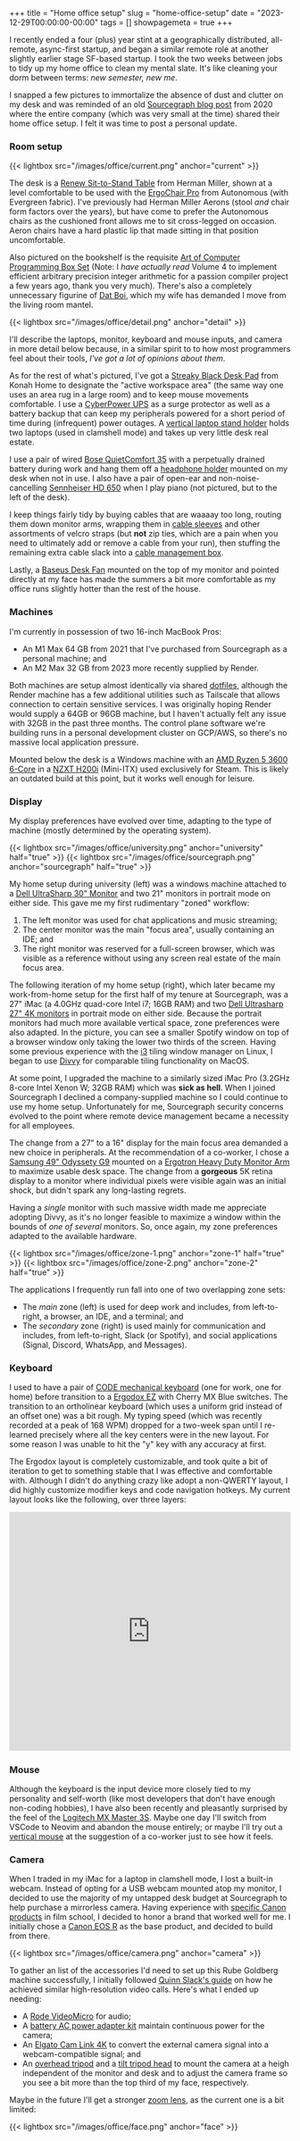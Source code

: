+++
title = "Home office setup"
slug = "home-office-setup"
date = "2023-12-29T00:00:00-00:00"
tags = []
showpagemeta = true
+++

I recently ended a four (plus) year stint at a geographically distributed, all-remote, async-first startup, and began a similar remote role at another slightly earlier stage SF-based startup. I took the two weeks between jobs to tidy up my home office to clean my mental slate. It's like cleaning your dorm between terms: _new semester, new me_.

I snapped a few pictures to immortalize the absence of dust and clutter on my desk and was reminded of an old [Sourcegraph blog post](https://about.sourcegraph.com/blog/home-offices-of-sourcegraph#eric-fritz-software-engineer) from 2020 where the entire company (which was very small at the time) shared their home office setup. I felt it was time to post a personal update.

### Room setup

{{< lightbox src="/images/office/current.png" anchor="current" >}}

The desk is a [Renew Sit-to-Stand Table](https://www.hermanmiller.com/products/tables/sit-to-stand-tables/renew-sit-to-stand-tables/) from Herman Miller, shown at a level comfortable to be used with the [ErgoChair Pro](https://www.autonomous.ai/office-chairs/ergonomic-chair?option20=50&option_code=ErgonomicChair-ErgoChairPro_ChairColor.Evergreen) from Autonomous (with Evergreen fabric). I've previously had Herman Miller Aerons (stool _and_ chair form factors over the years), but have come to prefer the Autonomous chairs as the cushioned front allows me to sit cross-legged on occasion. Aeron chairs have a hard plastic lip that made sitting in that position uncomfortable.

Also pictured on the bookshelf is the requisite [Art of Computer Programming Box Set](https://www.amazon.com/dp/0137935102) (Note: I _have actually read_ Volume 4 to implement efficient arbitrary precision integer arithmetic for a passion compiler project a few years ago, thank you very much). There's also a completely unnecessary figurine of [Dat Boi](https://www.amazon.com/dp/B09KHH3XTW), which my wife has demanded I move from the living room mantel.

{{< lightbox src="/images/office/detail.png" anchor="detail" >}}

I'll describe the laptops, monitor, keyboard and mouse inputs, and camera in more detail below because, in a similar spirit to to how most programmers feel about their tools, _I've got a lot of opinions about them_.

As for the rest of what's pictured, I've got a [Streaky Black Desk Pad](https://www.konah-home.com/products/personality-black-mouse-pad-super-print-good-quality-washable-mousepad-game-players-like-to-play-the-game-pad-gifts?_pos=1&_sid=c8e647f27&_ss=r) from Konah Home to designate the "active workspace area" (the same way one uses an area rug in a large room) and to keep mouse movements comfortable. I use a [CyberPower UPS](https://www.amazon.com/dp/B00429N19W) as a surge protector as well as a battery backup that can keep my peripherals powered for a short period of time during (infrequent) power outages. A [vertical laptop stand holder](https://www.amazon.com/gp/product/B07FFK8LTD) holds two laptops (used in clamshell mode) and takes up very little desk real estate. 

I use a pair of wired [Bose QuietComfort 35](https://www.amazon.com/dp/B01E3SNO1G) with a perpetually drained battery during work and hang them off a [headphone holder](https://www.amazon.com/gp/product/B07BVK2FQW) mounted on my desk when not in use. I also have a pair of open-ear and non-noise-cancelling [Sennheiser HD 650](https://www.amazon.com/dp/B00018MSNI) when I play piano (not pictured, but to the left of the desk).

I keep things fairly tidy by buying cables that are waaaay too long, routing them down monitor arms, wrapping them in [cable sleeves](https://www.amazon.com/gp/product/B08NJL5LYC) and other assortments of velcro straps (but **not** zip ties, which are a pain when you need to ultimately add or remove a cable from your run), then stuffing the remaining extra cable slack into a [cable management box](https://www.amazon.com/gp/product/B08B46GBSY).

Lastly, a [Baseus Desk Fan](https://www.amazon.com/gp/product/B09WMNWHQV) mounted on the top of my monitor and pointed directly at my face has made the summers a bit more comfortable as my office runs slightly hotter than the rest of the house.

### Machines

I'm currently in possession of two 16-inch MacBook Pros:

- An M1 Max 64 GB from 2021 that I've purchased from Sourcegraph as a personal machine; and
- An M2 Max 32 GB from 2023 more recently supplied by Render.

Both machines are setup almost identically via shared [dotfiles](https://github.com/efritz/dotfiles), although the Render machine has a few additional utilities such as Tailscale that allows connection to certain sensitive services. I was originally hoping Render would supply a 64GB or 96GB machine, but I haven't actually felt any issue with 32GB in the past three months. The control plane software we're building runs in a personal development cluster on GCP/AWS, so there's no massive local application pressure.

Mounted below the desk is a Windows machine with an [AMD Ryzen 5 3600 6-Core](https://www.amazon.com/gp/product/B07STGGQ18) in a [NZXT H200i](https://www.amazon.com/gp/product/B0776QQD4T) (Mini-ITX) used exclusively for Steam. This is likely an outdated build at this point, but it works well enough for leisure.

### Display

My display preferences have evolved over time, adapting to the type of machine (mostly determined by the operating system).

{{< lightbox src="/images/office/university.png" anchor="university" half="true" >}}
{{< lightbox src="/images/office/sourcegraph.png" anchor="sourcegraph" half="true" >}}

My home setup during university (left) was a windows machine attached to a [Dell UltraSharp 30" Monitor](https://www.amazon.com/dp/B004KKGF1O) and two 21" monitors in portrait mode on either side. This gave me my first rudimentary "zoned" workflow:

1. The left monitor was used for chat applications and music streaming;
1. The center monitor was the main "focus area", usually containing an IDE; and
1. The right monitor was reserved for a full-screen browser, which was visible as a reference without using any screen real estate of the main focus area.

The following iteration of my home setup (right), which later became my work-from-home setup for the first half of my tenure at Sourcegraph, was a 27" iMac (a 4.0GHz quad-core Intel i7; 16GB RAM) and two [Dell Ultrasharp 27" 4K monitors](https://www.amazon.com/gp/product/B073VYVX5S) in portrait mode on either side. Because the portrait monitors had much more available vertical space, zone preferences were also adapted. In the picture, you can see a smaller Spotify window on top of a browser window only taking the lower two thirds of the screen. Having some previous experience with the [i3](https://i3wm.org/) tiling window manager on Linux, I began to use [Divvy](https://mizage.com/divvy/) for comparable tiling functionality on MacOS.

At some point, I upgraded the machine to a similarly sized iMac Pro (3.2GHz 8-core Intel Xenon W; 32GB RAM) which was **sick as hell**. When I joined Sourcegraph I declined a company-supplied machine so I could continue to use my home setup. Unfortunately for me, Sourcegraph security concerns evolved to the point where remote device management became a necessity for all employees.

The change from a 27" to a 16" display for the main focus area demanded a new choice in peripherals. At the recommendation of a co-worker, I chose a [Samsung 49" Odyssety G9](https://www.amazon.com/gp/product/B088HH6LW5) mounted on a [Ergotron Heavy Duty Monitor Arm](https://www.amazon.com/gp/product/B0959D7XDM) to maximize usable desk space. The change from a **gorgeous** 5K retina display to a monitor where individual pixels were visible again was an initial shock, but didn't spark any long-lasting regrets.

Having a _single_ monitor with such massive width made me appreciate adopting Divvy, as it's no longer feasible to maximize a window within the bounds of _one of several_ monitors. So, once again, my zone preferences adapted to the available hardware.

{{< lightbox src="/images/office/zone-1.png" anchor="zone-1" half="true" >}}
{{< lightbox src="/images/office/zone-2.png" anchor="zone-2" half="true" >}}

The applications I frequently run fall into one of two overlapping zone sets:

- The _main_ zone (left) is used for deep work and includes, from left-to-right, a browser, an IDE, and a terminal; and
- The _secondary_ zone (right) is used mainly for communication and includes, from left-to-right, Slack (or Spotify), and social applications (Signal, Discord, WhatsApp, and Messages).

### Keyboard

I used to have a pair of [CODE mechanical keyboard](https://codekeyboards.com/) (one for work, one for home) before transition to a [Ergodox EZ](https://ergodox-ez.com/) with Cherry MX Blue switches. The transition to an ortholinear keyboard (which uses a uniform grid instead of an offset one) was a bit rough. My typing speed (which was recently recorded at a peak of 168 WPM) dropped for a two-week span until I re-learned precisely where all the key centers were in the new layout. For some reason I was unable to hit the "y" key with any accuracy at first.

The Ergodox layout is completely customizable, and took quite a bit of iteration to get to something stable that I was effective and comfortable with. Although I didn't do anything crazy like adopt a non-QWERTY layout, I did highly customize modifier keys and code navigation hotkeys. My current layout looks like the following, over three layers:

<div style="padding-top: 85%; position: relative">
	<iframe src="https://configure.zsa.io/embed/ergodox-ez/layouts/MzDbr/latest/0" style="border: 0; height: 100%; left: 0; position: absolute; top: 0; width: 100%"></iframe>
</div>

### Mouse

Although the keyboard is the input device more closely tied to my personality and self-worth (like most developers that don't have enough non-coding hobbies), I have also been recently and pleasantly surprised by the feel of the [Logitech MX Master 3S](https://www.amazon.com/gp/product/B09HMKFDXC). Maybe one day I'll switch from VSCode to Neovim and abandon the mouse entirely; or maybe I'll try out a [vertical mouse](https://www.amazon.com/dp/B09J1TB35S) at the suggestion of a co-worker just to see how it feels.

### Camera

When I traded in my iMac for a laptop in clamshell mode, I lost a built-in webcam. Instead of opting for a USB webcam mounted atop my monitor, I decided to use the majority of my untapped desk budget at Sourcegraph to help purchase a mirrorless camera. Having experience with [specific Canon products](https://www.amazon.com/dp/B000H7GSG6) in film school, I decided to honor a brand that worked well for me. I initially chose a [Canon EOS R](https://www.amazon.com/gp/product/B088MMTS9P) as the base product, and decided to build from there.

{{< lightbox src="/images/office/camera.png" anchor="camera" >}}

To gather an list of the accessories I'd need to set up this Rube Goldberg machine successfully, I initially followed [Quinn Slack's guide](https://slack.org/high-resolution-video-calls) on how he achieved similar high-resolution video calls. Here's what I ended up needing:

- A [Rode VideoMicro](https://www.amazon.com/gp/product/B015R0IQGW) for audio;
- A [battery AC power adapter kit](https://www.amazon.com/gp/product/B089KMWW9L) maintain continuous power for the camera;
- An [Elgato Cam Link 4K](https://www.amazon.com/gp/product/B07K3FN5MR) to convert the external camera signal into a webcam-compatible signal; and
- An [overhead tripod](https://www.amazon.com/gp/product/B08ZCW4N6V) and a [tilt tripod head](https://www.amazon.com/gp/product/B07RJW34WB) to mount the camera at a heigh independent of the monitor and desk and to adjust the camera frame so you see a bit more than the top third of my face, respectively.

Maybe in the future I'll get a stronger [zoom lens](https://www.bhphotovideo.com/c/product/1691842-REG/canon_rf_1200mm_f_8_l.html/?ap=y&ap=y&smp=y&smp=y&smpm=ba_f2_lar&lsft=BI%3A514&gad_source=1&gclid=CjwKCAiAnL-sBhBnEiwAJRGigjL5fywefuwoKqetcRGVvKTAXjGEcWOgCDtP8CYnzR_Bpmg4bGQA7RoCo40QAvD_BwE), as the current one is a bit limited:

{{< lightbox src="/images/office/face.png" anchor="face" >}}
